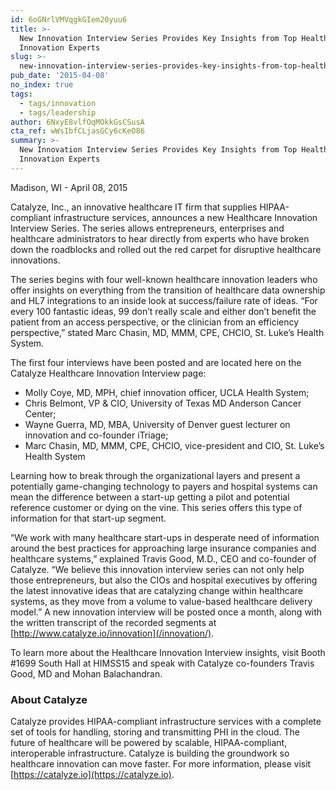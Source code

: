 ```yaml
---
id: 6oGNrlVMVqgkGIem20yuu6
title: >-
  New Innovation Interview Series Provides Key Insights from Top Healthcare
  Innovation Experts
slug: >-
  new-innovation-interview-series-provides-key-insights-from-top-healthcare-innovation-experts
pub_date: '2015-04-08'
no_index: true
tags:
  - tags/innovation
  - tags/leadership
author: 6NxyE8vlfOqMOkkGsCSusA
cta_ref: wWsIbfCLjasGCy6cKeO86
summary: >-
  New Innovation Interview Series Provides Key Insights from Top Healthcare
  Innovation Experts
---
```

Madison, WI - April 08, 2015

Catalyze, Inc., an innovative healthcare IT firm that supplies HIPAA-compliant infrastructure services, announces a new Healthcare Innovation Interview Series. The series allows entrepreneurs, enterprises and healthcare administrators to hear directly from experts who have broken down the roadblocks and rolled out the red carpet for disruptive healthcare innovations.

The series begins with four well-known healthcare innovation leaders who offer insights on everything from the transition of healthcare data ownership and HL7 integrations to an inside look at success/failure rate of ideas. “For every 100 fantastic ideas, 99 don’t really scale and either don’t benefit the patient from an access perspective, or the clinician from an efficiency perspective,” stated Marc Chasin, MD, MMM, CPE, CHCIO, St. Luke’s Health System.

The first four interviews have been posted and are located here on the Catalyze Healthcare Innovation Interview page:

* Molly Coye, MD, MPH, chief innovation officer, UCLA Health System;
* Chris Belmont, VP & CIO, University of Texas MD Anderson Cancer Center;
* Wayne Guerra, MD, MBA, University of Denver guest lecturer on innovation and co-founder iTriage;
* Marc Chasin, MD, MMM, CPE, CHCIO, vice-president and CIO, St. Luke’s Health System

Learning how to break through the organizational layers and present a potentially game-changing technology to payers and hospital systems can mean the difference between a start-up getting a pilot and potential reference customer or dying on the vine. This series offers this type of information for that start-up segment.

“We work with many healthcare start-ups in desperate need of information around the best practices for approaching large insurance companies and healthcare systems,” explained Travis Good, M.D., CEO and co-founder of Catalyze. “We believe this innovation interview series can not only help those entrepreneurs, but also the CIOs and hospital executives by offering the latest innovative ideas that are catalyzing change within healthcare systems, as they move from a volume to value-based healthcare delivery model.”
A new innovation interview will be posted once a month, along with the written transcript of the recorded segments at [http://www.catalyze.io/innovation](/innovation/).

To learn more about the Healthcare Innovation Interview insights, visit Booth #1699 South Hall at HIMSS15 and speak with Catalyze co-founders Travis Good, MD and Mohan Balachandran.

### About Catalyze

Catalyze provides HIPAA-compliant infrastructure services with a complete set of tools for handling, storing and transmitting PHI in the cloud. The future of healthcare will be powered by scalable, HIPAA-compliant, interoperable infrastructure. Catalyze is building the groundwork so healthcare innovation can move faster. For more information, please visit [https://catalyze.io](https://catalyze.io).

  